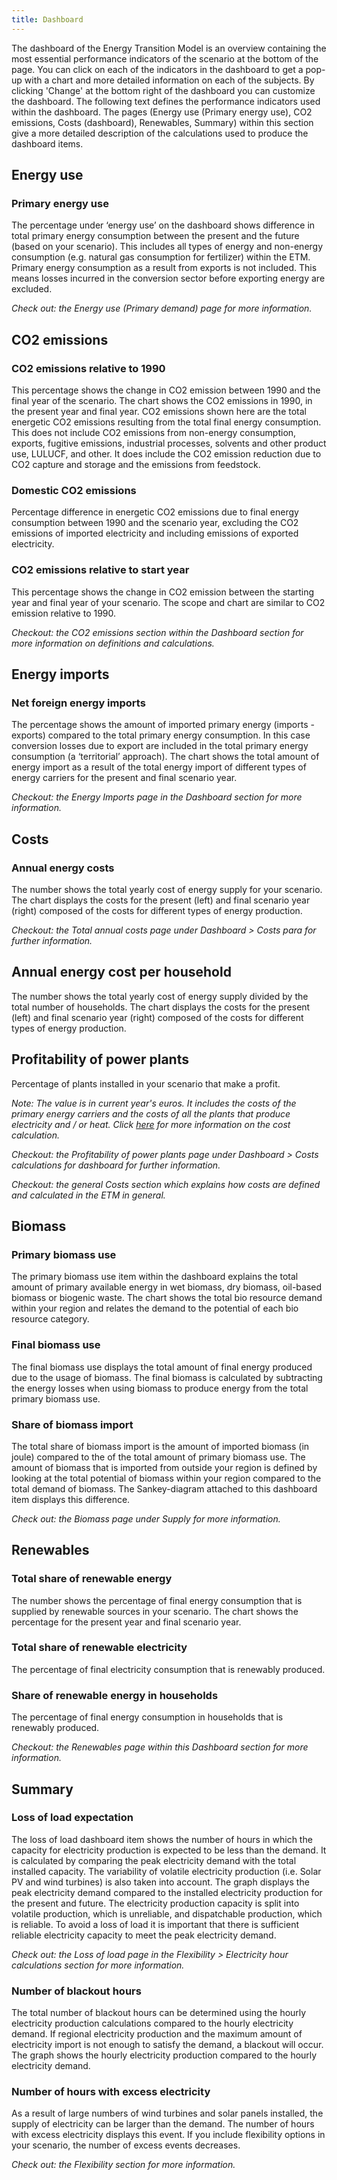 ```yaml
---
title: Dashboard
---
```


The dashboard of the Energy Transition Model is an overview containing the most essential performance indicators of the scenario at the bottom of the page. You can click on each of the indicators in the dashboard to get a pop-up with a chart and more detailed information on each of the subjects. By clicking 'Change' at the bottom right of the dashboard you can customize the dashboard. The following text defines the performance indicators used within the dashboard. The pages (Energy use (Primary energy use), CO2 emissions, Costs (dashboard), Renewables, Summary) within this section give a more detailed description of the calculations used to produce the dashboard items. 

## Energy use

### Primary energy use 
The percentage under ‘energy use’ on the dashboard shows difference in total primary energy consumption between the present and the future (based on your scenario). This includes all types of energy and non-energy consumption (e.g. natural gas consumption for fertilizer) within the ETM. Primary energy consumption as a result from exports is not included. This means losses incurred in the conversion sector before exporting energy are excluded. 

_Check out: the Energy use (Primary demand) page for more information._

## CO2 emissions

### CO2 emissions relative to 1990
This percentage shows the change in CO2 emission between 1990 and the final year of the scenario. The chart shows the CO2 emissions in 1990, in the present year and final year. CO2 emissions shown here are the total energetic CO2 emissions resulting from the total final energy consumption. This does not include CO2 emissions from non-energy consumption, exports, fugitive emissions, industrial processes, solvents and other product use, LULUCF, and other. It does include the CO2 emission reduction due to CO2 capture and storage and the emissions from feedstock. 

### Domestic CO2 emissions
Percentage difference in energetic CO2 emissions due to final energy consumption between 1990 and the scenario year, excluding the CO2 emissions of imported electricity and including emissions of exported electricity.

### CO2 emissions relative to start year
This percentage shows the change in CO2 emission between the starting year and final year of your scenario. The scope and chart are similar to CO2 emission relative to 1990. 

_Checkout: the CO2 emissions section within the Dashboard section for more information on definitions and calculations._

## Energy imports
### Net foreign energy imports 
The percentage shows the amount of imported primary energy (imports - exports) compared to the total primary energy consumption. In this case conversion losses due to export are included in the total primary energy consumption (a ‘territorial’ approach). The chart shows the total amount of energy import as a result of the total energy import of different types of energy carriers for the present and final scenario year. 

_Checkout: the Energy Imports page in the Dashboard section for more information._

## Costs 
### Annual energy costs 
The number shows the total yearly cost of energy supply for your scenario. The chart displays the costs for the present (left) and final scenario year (right) composed of the costs for different types of energy production. 

_Checkout: the Total annual costs page under Dashboard > Costs para for further information._

## Annual energy cost per household 
The number shows the total yearly cost of energy supply divided by the total number of households. The chart displays the costs for the present (left) and final scenario year (right) composed of the costs for different types of energy production. 

## Profitability of power plants 
Percentage of plants installed in your scenario that make a profit. 

_Note: The value is in current year's euros. It includes the costs of the primary energy carriers and the costs of all the plants that produce electricity and / or heat. Click [here](cost-annual-chart.md) for more information on the cost calculation._

_Checkout: the Profitability of power plants page under Dashboard > Costs calculations for dashboard for further information._

_Checkout: the general Costs section which explains how costs are defined and calculated in the ETM in general._ 

## Biomass

### Primary biomass use 
The primary biomass use item within the dashboard explains the total amount of primary available energy in wet biomass, dry biomass, oil-based biomass or biogenic waste. The chart shows the total bio resource demand within your region and relates the demand to the potential of each bio resource category.

### Final biomass use 
The final biomass use displays the total amount of final energy produced due to the usage of biomass. The final biomass is calculated by subtracting the energy losses when using biomass to produce energy from the total primary biomass use. 

### Share of biomass import 
The total share of biomass import is the amount of imported biomass (in joule) compared to the of the total amount of primary biomass use. The amount of biomass that is imported from outside your region is defined by looking at the total potential of biomass within your region compared to the total demand of biomass. The Sankey-diagram attached to this dashboard item displays this difference. 

_Check out: the Biomass page under Supply for more information._

## Renewables
### Total share of renewable energy 
The number shows the percentage of final energy consumption that is supplied by renewable sources in your scenario. The chart shows the percentage for the present year and final scenario year. 

### Total share of renewable electricity 
The percentage of final electricity consumption that is renewably produced. 

### Share of renewable energy in households 
The percentage of final energy consumption in households that is renewably produced. 

_Checkout: the Renewables page within this Dashboard section for more information._

## Summary

### Loss of load expectation 
The loss of load dashboard item shows the number of hours in which the capacity for electricity production is expected to be less than the demand. It is calculated by comparing the peak electricity demand with the total installed capacity. The variability of volatile electricity production (i.e. Solar PV and wind turbines) is also taken into account. The graph displays the peak electricity demand compared to the installed electricity production for the present and future. The electricity production capacity is split into volatile production, which is unreliable, and dispatchable production, which is reliable. To avoid a loss of load it is important that there is sufficient reliable electricity capacity to meet the peak electricity demand. 

_Check out: the Loss of load page in the Flexibility > Electricity hour calculations section for more information._

### Number of blackout hours 
The total number of blackout hours can be determined using the hourly electricity production calculations compared to the hourly electricity demand. If regional electricity production and the maximum amount of electricity import is not enough to satisfy the demand, a blackout will occur. The graph shows the hourly electricity production compared to the hourly electricity demand. 

### Number of hours with excess electricity 
As a result of large numbers of wind turbines and solar panels installed, the supply of electricity can be larger than the demand. The number of hours with excess electricity displays this event. If you include flexibility options in your scenario, the number of excess events decreases.

_Check out: the Flexibility section for more information._